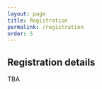 ```yaml
---
layout: page
title: Registration
permalink: /registration
order: 5
---
```



## Registration details

TBA

<!--
Please follow the instructions for conference registration provided on the [ACL 2022](https://www.2022.aclweb.org/) registration page. CMCL is a one-day workshop, with associated fees. The exact date is still to be assigned.

- Students and those attending the main conference pay less for CMCL registration.
- Some scholarships may be provided.


### Visa information

For those needing a support letter to attend ACL 2022 or its workshops, please complete the following form: <b> TO BE ANNOUNCED </b>

-->